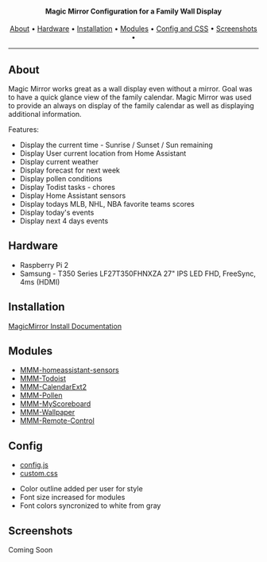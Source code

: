 
<h4 align="center">Magic Mirror Configuration for a Family Wall Display</h4>
      
<p align="center">
  <a href="#about">About</a> •
  <a href="#hardware">Hardware</a> •
  <a href="#installation">Installation</a> •
  <a href="#modules">Modules</a> •
  <a href="#config">Config and CSS</a> •
  <a href="#screenshots">Screenshots</a> •
</p>

---

## About
Magic Mirror works great as a wall display even without a mirror.  Goal was to have a quick glance view of the family calendar.  Magic Mirror was used to provide an always on display of the family calendar as well as displaying additional information.

Features:
* Display the current time - Sunrise / Sunset / Sun remaining
* Display User current location from Home Assistant
* Display current weather 
* Display forecast for next week
* Display pollen conditions
* Display Todist tasks - chores
* Display Home Assistant sensors
* Display todays MLB, NHL, NBA favorite teams scores
* Display today's events
* Display next 4 days events


## Hardware
* Raspberry Pi 2 
* Samsung - T350 Series LF27T350FHNXZA 27" IPS LED FHD, FreeSync, 4ms (HDMI)

## Installation
[MagicMirror Install Documentation](https://docs.magicmirror.builders/getting-started/installation.html)

## Modules
- [MMM-homeassistant-sensors](https://github.com/Snille/MMM-homeassistant-sensors)
- [MMM-Todoist](https://github.com/cbrooker/MMM-Todoist)
- [MMM-CalendarExt2](https://github.com/MMM-CalendarExt2/MMM-CalendarExt2)
- [MMM-Pollen](https://github.com/vincep5/MMM-Pollen)
- [MMM-MyScoreboard](https://github.com/jclarke0000/MMM-MyScoreboard)
- [MMM-Wallpaper](https://github.com/kolbyjack/MMM-Wallpaper)
- [MMM-Remote-Control](https://github.com/Jopyth/MMM-Remote-Control)

## Config

- [config.js](https://github.com/mcaminiti/magicmirror/config/config.js)
- [custom.css](https://github.com/mcaminiti/magicmirror/css/custom.css)

* Color outline added per user for style
* Font size increased for modules
* Font colors syncronized to white from gray

## Screenshots

Coming Soon








